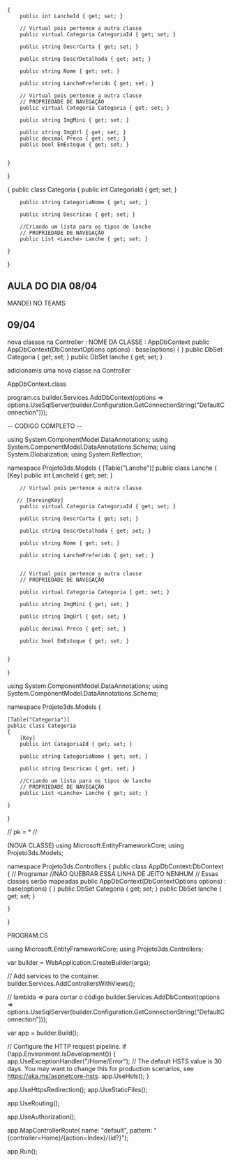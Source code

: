     {
        public int LancheId { get; set; }

        // Virtual pois pertence a outra classe 
        public virtual Categoria CategoriaId { get; set; }

        public string DescrCurta { get; set; }

        public string DescrDetalhada { get; set; }

        public string Nome { get; set; }

        public string LanchePreferido { get; set; }

        // Virtual pois pertence a outra classe 
        // PROPRIEDADE DE NAVEGAÇÃO 
        public virtual Categoria Categoria { get; set; }

        public string ImgMini { get; set; }

        public string ImgUrl { get; set; }
        public decimal Preco { get; set; }
        public bool EmEstoque { get; set; }


    }

}


{
    public class Categoria
    {
        public int CategoriaId { get; set; }

        public string CategoriaNome { get; set; }

        public string Descricao { get; set; }

        //Criando um lista para os tipos de lanche 
        // PROPRIEDADE DE NAVEGAÇÃO 
        public List <Lanche> Lanche { get; set; } 

    }
}




##  AULA DO DIA 08/04

MANDEI NO TEAMS

## 09/04
nova classse na Controller : NOME DA CLASSE :  AppDbContext
      public AppDbContext(DbContextOptions<AppDbContext> options) : base(options) { } 
 public DbSet <Categoria> Categoria { get; set; } 
 public DbSet <Lanche> lanche { get; set; }


adicionamis uma nova classe na Controller 

AppDbContext.class


program.cs 
builder.Services.AddDbContext<AppDbContext>(options =>
options.UseSqlServer(builder.Configuration.GetConnectionString("DefaultConnection")));


-- CODIGO COMPLETO -- 


using System.ComponentModel.DataAnnotations;
using System.ComponentModel.DataAnnotations.Schema;
using System.Globalization;
using System.Reflection;

namespace Projeto3ds.Models
{
    [Table("Lanche")]
    public class Lanche
    {
        [Key]
        public int LancheId { get; set; }

        // Virtual pois pertence a outra classe 

       // [ForeingKey]
        public virtual Categoria CategoriaId { get; set; }

        public string DescrCurta { get; set; }

        public string DescrDetalhada { get; set; }

        public string Nome { get; set; }

        public string LanchePreferido { get; set; }


        // Virtual pois pertence a outra classe 
        // PROPRIEDADE DE NAVEGAÇÃO 

        public virtual Categoria Categoria { get; set; }

        public string ImgMini { get; set; }

        public string ImgUrl { get; set; }

        public decimal Preco { get; set; }

        public bool EmEstoque { get; set; }


    }

}


using System.ComponentModel.DataAnnotations;
using System.ComponentModel.DataAnnotations.Schema;

namespace Projeto3ds.Models
{

    [Table("Categoria")]
    public class Categoria
    {
        [Key]
        public int CategoriaId { get; set; }

        public string CategoriaNome { get; set; }

        public string Descricao { get; set; }

        //Criando um lista para os tipos de lanche 
        // PROPRIEDADE DE NAVEGAÇÃO 
        public List <Lanche> Lanche { get; set; } 

    }
}

// pk = *
// 

(NOVA CLASSE) 
using Microsoft.EntityFrameworkCore;
using Projeto3ds.Models;

namespace Projeto3ds.Controllers
{
    public class AppDbContext:DbContext
    {
        // Programar
        //NÃO QUEBRAR ESSA LINHA DE JEITO NENHUM 
        // Essas classes serão mapeadas 
        public AppDbContext(DbContextOptions<AppDbContext> options) : base(options) { } 
        public DbSet <Categoria> Categoria { get; set; } 
        public DbSet <Lanche> lanche { get; set; }
         


    }
}


PROGRAM.CS


using Microsoft.EntityFrameworkCore;
using Projeto3ds.Controllers;


var builder = WebApplication.CreateBuilder(args);

// Add services to the container.
builder.Services.AddControllersWithViews();

// lambida => para cortar o código
builder.Services.AddDbContext<AppDbContext>(options =>
options.UseSqlServer(builder.Configuration.GetConnectionString("DefaultConnection")));

var app = builder.Build();

// Configure the HTTP request pipeline.
if (!app.Environment.IsDevelopment())
{
    app.UseExceptionHandler("/Home/Error");
    // The default HSTS value is 30 days. You may want to change this for production scenarios, see https://aka.ms/aspnetcore-hsts.
    app.UseHsts();
}

app.UseHttpsRedirection();
app.UseStaticFiles();

app.UseRouting();

app.UseAuthorization();

app.MapControllerRoute(
    name: "default",
    pattern: "{controller=Home}/{action=Index}/{id?}");

app.Run();
